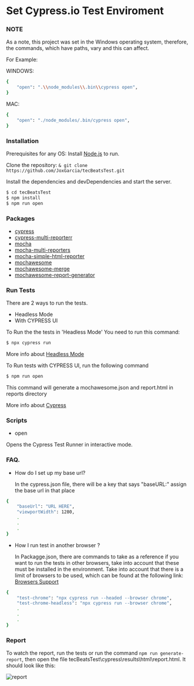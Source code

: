 # Set Cypress.io Test Enviroment

### NOTE

As a note, this project was set in the Windows operating system, therefore, the commands, which have paths, vary and this can affect.

For Example:

WINDOWS:

```sh
{
    "open": ".\\node_modules\\.bin\\cypress open",
}
```

MAC:

```sh
{
    "open": "./node_modules/.bin/cypress open",
}
```

### Installation

Prerequisites for any OS:
Install [Node.js](https://nodejs.org/) to run.

Clone the repository:
`& git clone https://github.com/JoxGarcia/tecBeatsTest.git`

Install the dependencies and devDependencies and start the server.

```sh
$ cd tecBeatsTest
$ npm install
$ npm run open
```

### Packages

- [cypress](https://github.com/cypress-io/cypress#readme)
- [cypress-multi-reporterr](https://github.com/you54f/cypress-multi-reporters#readme)
- [mocha](https://github.com/mochajs/mocha#readme)
- [mocha-multi-reporters](https://github.com/stanleyhlng/mocha-multi-reporters#readme)
- [mocha-simple-html-reporter](https://github.com/blond/mocha-simple-html-reporter#readme)
- [mochawesome](https://github.com/adamgruber/mochawesome#readme)
- [mochawesome-merge](https://github.com/Antontelesh/mochawesome-merge#readme)
- [mochawesome-report-generator](https://github.com/adamgruber/mochawesome-report-generator#readme)

### Run Tests

There are 2 ways to run the tests.

- Headless Mode
- With CYPRESS UI

To Run the the tests in 'Headless Mode' You need to run this command:

```sh
$ npx cypress run
```

More info about [Headless Mode](https://docs.cypress.io/guides/guides/command-line.html#cypress-run)

To Run tests with CYPRESS UI, run the following command

```sh
$ npm run open
```

This command will generate a mochawesome.json and report.html in reports directory

More info about [Cypress](https://docs.cypress.io/guides/overview/why-cypress.html#In-a-nutshell)

### Scripts

- open

Opens the Cypress Test Runner in interactive mode.

### FAQ.

- How do I set up my base url?

  In the cypress.json file, there will be a key that says "baseURL:" assign the base url in that place

```sh
{
    "baseUrl": "URL HERE",
    "viewportWidth": 1280,
    .
    .
    .
}
```

- How I run test in another browser ?

  In Packagge.json, there are commands to take as a reference if you want to run the tests in other browsers, take into account that these must be installed in the environment. Take into account that there is a limit of browsers to be used, which can be found at the following link: [Browsers Support](https://docs.cypress.io/guides/guides/launching-browsers#Browsers)

```sh
{
    "test-chrome": "npx cypress run --headed --browser chrome",
    "test-chrome-headless": "npx cypress run --browser chrome",
    .
    .
    .
}
```

### Report

To watch the report, run the tests or run the command `npm run generate-report`, then open the file tecBeatsTest\cypress\results\html\report.html.
It should look like this: 

![report](https://user-images.githubusercontent.com/74571206/146660093-ab869c98-b402-4fd2-a294-9e07c14b3946.PNG)



